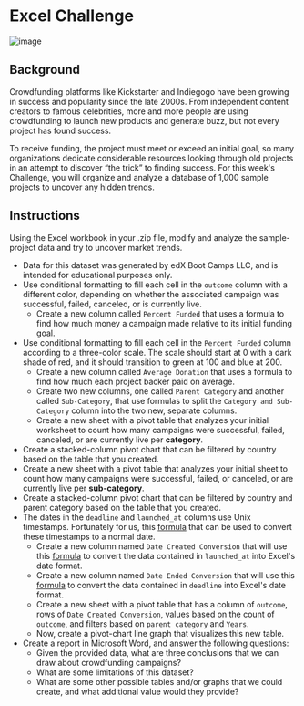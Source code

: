 # Excel Challenge
![image](https://user-images.githubusercontent.com/112406455/210690798-73a47e19-5fad-4461-9c11-9a5433545ecb.png)
## Background
Crowdfunding platforms like Kickstarter and Indiegogo have been growing in success and popularity since the late 2000s. From independent content creators to famous celebrities, more and more people are using crowdfunding to launch new products and generate buzz, but not every project has found success.

To receive funding, the project must meet or exceed an initial goal, so many organizations dedicate considerable resources looking through old projects in an attempt to discover “the trick” to finding success. For this week's Challenge, you will organize and analyze a database of 1,000 sample projects to uncover any hidden trends.
## Instructions
Using the Excel workbook in your .zip file, modify and analyze the sample-project data and try to uncover market trends.
* Data for this dataset was generated by edX Boot Camps LLC, and is intended for educational purposes only.
* Use conditional formatting to fill each cell in the `outcome` column with a different color, depending on whether the associated campaign was successful, failed, canceled, or is currently live.
  * Create a new column called `Percent Funded` that uses a formula to find how much money a campaign made relative to its initial funding goal.
* Use conditional formatting to fill each cell in the `Percent Funded` column according to a three-color scale. The scale should start at 0 with a dark shade of red, and it should transition to green at 100 and blue at 200.
  * Create a new column called `Average Donation` that uses a formula to find how much each project backer paid on average.
  * Create two new columns, one called `Parent Category` and another called `Sub-Category`, that use formulas to split the `Category and Sub-Category` column into the two new, separate columns.
  * Create a new sheet with a pivot table that analyzes your initial worksheet to count how many campaigns were successful, failed, canceled, or are currently live per **category**.
* Create a stacked-column pivot chart that can be filtered by country based on the table that you created.
* Create a new sheet with a pivot table that analyzes your initial sheet to count how many campaigns were successful, failed, or canceled, or are currently live per **sub-category**.
* Create a stacked-column pivot chart that can be filtered by country and parent category based on the table that you created.
* The dates in the `deadline` and `launched_at` columns use Unix timestamps. Fortunately for us, this [formula](https://www.extendoffice.com/documents/excel/2473-excel-timestamp-to-date.html) that can be used to convert these timestamps to a normal date.
  * Create a new column named `Date Created Conversion` that will use this [formula](https://www.extendoffice.com/documents/excel/2473-excel-timestamp-to-date.html) to convert the data contained in `launched_at` into Excel's date format.
  * Create a new column named `Date Ended Conversion` that will use this [formula](https://www.extendoffice.com/documents/excel/2473-excel-timestamp-to-date.html) to convert the data contained in `deadline` into Excel's date format.
  * Create a new sheet with a pivot table that has a column of `outcome`, rows of `Date Created Conversion`, values based on the count of `outcome`, and filters based on `parent category` and `Years`.
  * Now, create a pivot-chart line graph that visualizes this new table.
* Create a report in Microsoft Word, and answer the following questions:
  * Given the provided data, what are three conclusions that we can draw about crowdfunding campaigns?
  * What are some limitations of this dataset?
  * What are some other possible tables and/or graphs that we could create, and what additional value would they provide?
